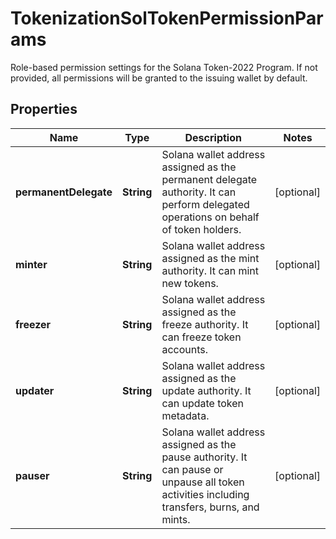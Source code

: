 

# TokenizationSolTokenPermissionParams

Role-based permission settings for the Solana Token-2022 Program. If not provided, all permissions will be granted to the issuing wallet by default.

## Properties

| Name | Type | Description | Notes |
|------------ | ------------- | ------------- | -------------|
|**permanentDelegate** | **String** | Solana wallet address assigned as the permanent delegate authority. It can perform delegated operations on behalf of token holders. |  [optional] |
|**minter** | **String** | Solana wallet address assigned as the mint authority. It can mint new tokens. |  [optional] |
|**freezer** | **String** | Solana wallet address assigned as the freeze authority. It can freeze token accounts. |  [optional] |
|**updater** | **String** | Solana wallet address assigned as the update authority. It can update token metadata. |  [optional] |
|**pauser** | **String** | Solana wallet address assigned as the pause authority. It can pause or unpause all token activities including transfers, burns, and mints. |  [optional] |



